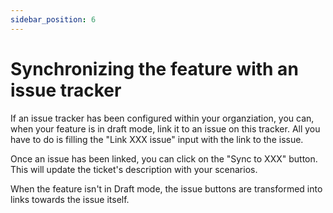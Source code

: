 ```yaml
---
sidebar_position: 6
---
```


# Synchronizing the feature with an issue tracker

If an issue tracker has been configured within your organziation, you can, when your feature is in draft mode, link it to an
issue on this tracker. All you have to do is filling the "Link XXX issue" input with the link to the issue.

Once an issue has been linked, you can click on the "Sync to XXX" button. This will update the ticket's description with your
scenarios.

When the feature isn't in Draft mode, the issue buttons are transformed into links towards the issue itself.
